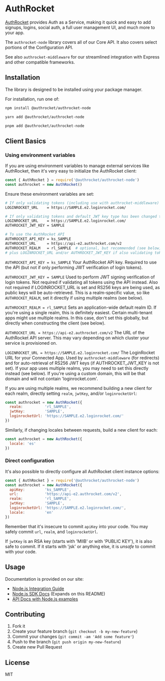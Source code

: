 # AuthRocket

[AuthRocket](https://authrocket.com/) provides Auth as a Service, making it quick and easy to add signups, logins, social auth, a full user management UI, and much more to your app.

The `authrocket-node` library covers all of our Core API. It also covers select portions of the Configuration API.

See also `authrocket-middleware` for our streamlined integration with Express and other compatible frameworks.


## Installation

The library is designed to be installed using your package manager.

For installation, run one of:
```bash
npm install @authrocket/authrocket-node

yarn add @authrocket/authrocket-node

pnpm add @authrocket/authrocket-node
```


## Client Basics

### Using environment variables

If you are using environment variables to manage external services like AuthRocket, then it's very easy to initialize the AuthRocket client:

```js
const { AuthRocket } = require('@authrocket/authrocket-node')
const authrocket = new AuthRocket()
```

Ensure these environment variables are set:

```bash
# If only validating tokens (including use with authrocket-middleware)
LOGINROCKET_URL    = https://SAMPLE.e2.loginrocket.com/

# If only validating tokens and default JWT key type has been changed to HS256
LOGINROCKET_URL    = https://SAMPLE.e2.loginrocket.com/
AUTHROCKET_JWT_KEY = SAMPLE

# To use the AuthRocket API
AUTHROCKET_API_KEY = ks_SAMPLE
AUTHROCKET_URL     = https://api-e2.authrocket.com/v2
AUTHROCKET_REALM   = rl_SAMPLE  # optional, but recommended (see below)
# plus LOGINROCKET_URL and/or AUTHROCKET_JWT_KEY if also validating tokens or using authrocket-middleware
```

`AUTHROCKET_API_KEY = ks_SAMPLE`
Your AuthRocket API key. Required to use the API (but not if only performing JWT verification of login tokens).

`AUTHROCKET_JWT_KEY = SAMPLE`
Used to perform JWT signing verification of login tokens. Not required if validating all tokens using the API instead. Also not required if LOGINROCKET_URL is set and RS256 keys are being used, as public keys will be auto-retrieved. This is a realm-specific value, so like `AUTHROCKET_REALM`, set it directly if using multiple realms (see below).

`AUTHROCKET_REALM = rl_SAMPLE`
Sets an application-wide default realm ID. If you're using a single realm, this is definitely easiest. Certain multi-tenant apps might use multiple realms. In this case, don't set this globally, but directly when constructing the client (see below).

`AUTHROCKET_URL = https://api-e2.authrocket.com/v2`
The URL of the AuthRocket API server. This may vary depending on which cluster your service is provisioned on.

`LOGINROCKET_URL = https://SAMPLE.e2.loginrocket.com/`
The LoginRocket URL for your Connected App. Used by `authrocket-middleware` (for redirects) and for auto-retrieval of RS256 JWT keys (if AUTHROCKET_JWT_KEY is not set). If your app uses multiple realms, you may need to set this directly instead (see below). If you're using a custom domain, this will be that domain and will not contain 'loginrocket.com'.

If you are using multiple realms, we recommend building a new client for each realm, directly setting `realm`, `jwtKey`, and/or `loginrocketUrl`:

```js
const authrocket = new AuthRocket({
  realm:          'rl_SAMPLE',
  jwtKey:         'SAMPLE',
  loginrocketUrl: 'https://SAMPLE.e2.loginrocket.com/'
})
```

Similarly, if changing locales between requests, build a new client for each:

```js
const authrocket = new AuthRocket({
  locale: 'es'
})
```


### Direct configuration

It's also possible to directly configure all AuthRocket client instance options:

```js
const { AuthRocket } = require('@authrocket/authrocket-node')
const authrocket = new AuthRocket({
  apiKey:         'ks_SAMPLE',
  url:            'https://api-e2.authrocket.com/v2',
  realm:          'rl_SAMPLE',
  jwtKey:         'SAMPLE',
  loginrocketUrl: 'https://SAMPLE.e2.loginrocket.com/',
  locale:         'en'
})
```

Remember that it's insecure to commit `apiKey` into your code. You may safely commit `url`, `realm`, and `loginrocketUrl`.

If `jwtKey` is an RSA key (starts with 'MIIB' or with 'PUBLIC KEY'), it is also safe to commit. If it starts with 'jsk' or anything else, it is *unsafe* to commit with your code.


## Usage

Documentation is provided on our site:

* [Node.js Integration Guide](https://authrocket.com/docs/integration/node)
* [Node.js SDK Docs](https://authrocket.com/docs/sdks/node) (Expands on this README)
* [API Docs with Node.js examples](https://authrocket.com/docs/api#core-api)


## Contributing

1. Fork it
2. Create your feature branch (`git checkout -b my-new-feature`)
3. Commit your changes (`git commit -am 'Add some feature'`)
4. Push to the branch (`git push origin my-new-feature`)
5. Create new Pull Request


## License

MIT
